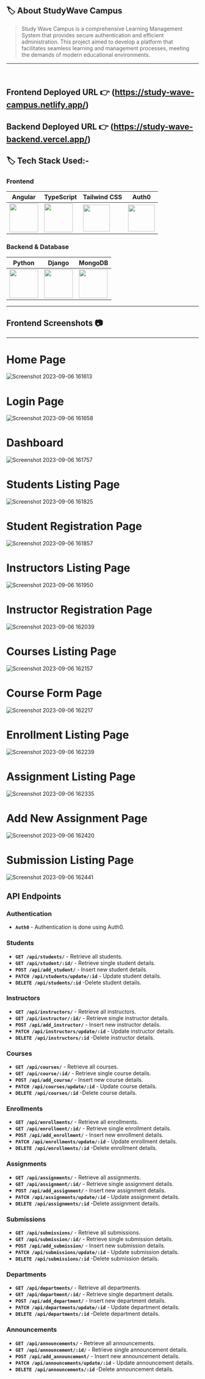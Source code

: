 ## 🏷️ About StudyWave Campus

> Study Wave Campus is a comprehensive Learning Management System that provides secure authentication and efficient administration. This project aimed to develop a platform that facilitates seamless learning and management processes, meeting the demands of modern educational environments.
---

<br/>

## **Frontend Deployed URL** 👉 (https://study-wave-campus.netlify.app/)

## **Backend Deployed URL** 👉 (https://study-wave-backend.vercel.app/)

## 🏷️ Tech Stack Used:-

### Frontend

| Angular                                                                                                                                                                                                                                                                                                                                                      | TypeScript                                                                                                                    | Tailwind CSS                                                                                                                  | Auth0                                                                                                                         |
| ------------------------------------------------------------------------------------------------------------------------------ | ------------------------------------------------------------------------------------------------------------------------------ | ------------------------------------------------------------------------------------------------------------------------------ | ------------------------------------------------------------------------------------------------------------------------------ |
| <img width="75px" src="https://cdn.freebiesupply.com/logos/large/2x/angular-icon-logo-png-transparent.png">  | <img width="75px" src="https://img.icons8.com/fluency/452/typescript--v2.png">  | <img width="70px" src="https://cdn.icon-icons.com/icons2/2107/PNG/512/file_type_tailwind_icon_130128.png"> | <img width="70px" src="https://cdn.icon-icons.com/icons2/2699/PNG/128/auth_logo_icon_169534.png"> |


### Backend & Database

| Python                                                                                                                                                                                                                                                                                                                                                      | Django                                                                                                                            | MongoDB                                                                                                                            |
| ------------------------------------------------------------------------------------------------------------------------------ | ------------------------------------------------------------------------------------------------------------------------------ | ------------------------------------------------------------------------------------------------------------------------------ |
| <img width="75px" src="https://th.bing.com/th/id/R.a81ec894994b107448ec84f07feb0b6f?rik=AGEVK6UyAjUuPQ&riu=http%3a%2f%2fclipart-library.com%2fimages_k%2fpython-logo-transparent%2fpython-logo-transparent-9.png&ehk=CDexlAZjyQXRqtsTUdrBS2HDF%2fTK%2fcsRifoPtWrK2Es%3d&risl=&pid=ImgRaw&r=0">  | <img width="75px" src="https://juststickers.in/wp-content/uploads/2019/07/django-shapecut.png"> | <img width="75px" src="https://img.icons8.com/external-tal-revivo-shadow-tal-revivo/256/external-mongodb-a-cross-platform-document-oriented-database-program-logo-shadow-tal-revivo.png"> |

---
## Frontend Screenshots 📷
---

# Home Page
![Screenshot 2023-09-06 161613](https://github.com/Ajay84sia/StudyWave_Campus/assets/98752820/78853c9a-7301-4299-8463-be350b8e9fcc)


# Login Page
![Screenshot 2023-09-06 161658](https://github.com/Ajay84sia/StudyWave_Campus/assets/98752820/632d2363-0a83-4a31-8760-4ccb11c04c23)


# Dashboard
![Screenshot 2023-09-06 161757](https://github.com/Ajay84sia/StudyWave_Campus/assets/98752820/d9d5e7ef-9c3c-445d-8c3c-2b94d52bcd31)


# Students Listing Page
![Screenshot 2023-09-06 161825](https://github.com/Ajay84sia/StudyWave_Campus/assets/98752820/af4a5146-b4e0-4b7d-9a21-35c96df22365)


# Student Registration Page
![Screenshot 2023-09-06 161857](https://github.com/Ajay84sia/StudyWave_Campus/assets/98752820/bb2527f8-f097-4549-9262-29c9af825880)


# Instructors Listing Page
![Screenshot 2023-09-06 161950](https://github.com/Ajay84sia/StudyWave_Campus/assets/98752820/8a61df14-e7cb-4728-8222-a24d6dc367a4)


# Instructor Registration Page
![Screenshot 2023-09-06 162039](https://github.com/Ajay84sia/StudyWave_Campus/assets/98752820/26245726-6c1c-40ba-a0a0-b17e5474fd85)


# Courses Listing Page
![Screenshot 2023-09-06 162157](https://github.com/Ajay84sia/StudyWave_Campus/assets/98752820/b798d6e8-53ca-49ab-95ce-11499b0f5c8a)


# Course Form Page
![Screenshot 2023-09-06 162217](https://github.com/Ajay84sia/StudyWave_Campus/assets/98752820/1918009f-0397-4f22-8e9b-b155cd8f217e)


# Enrollment Listing Page
![Screenshot 2023-09-06 162239](https://github.com/Ajay84sia/StudyWave_Campus/assets/98752820/f0bbf514-beec-4e2e-ab5a-f5a56fea15b6)


# Assignment Listing Page
![Screenshot 2023-09-06 162335](https://github.com/Ajay84sia/StudyWave_Campus/assets/98752820/df90a754-4b04-42b5-8422-e91fbc8321f1)


# Add New Assignment Page
![Screenshot 2023-09-06 162420](https://github.com/Ajay84sia/StudyWave_Campus/assets/98752820/247a249d-df79-4282-af16-f7edfe61cc58)


# Submission Listing Page
![Screenshot 2023-09-06 162441](https://github.com/Ajay84sia/StudyWave_Campus/assets/98752820/7884593c-c158-4589-a2ac-18c8459f78db)


## **API Endpoints**

### **Authentication**

- **`Auth0`** - Authentication is done using Auth0.

### **Students**

- **`GET /api/students/`** - Retrieve all students.
- **`GET /api/student/:id/`** - Retrieve single student details.
- **`POST /api/add_student/`** - Insert new student details.
- **`PATCH /api/students/update/:id`** - Update student details.
- **`DELETE /api/students/:id`** -Delete student details.

### **Instructors**

- **`GET /api/instructors/`** - Retrieve all instructors.
- **`GET /api/instructor/:id/`** - Retrieve single instructor details.
- **`POST /api/add_instructor/`** - Insert new instructor details.
- **`PATCH /api/instructors/update/:id`** - Update instructor details.
- **`DELETE /api/instructors/:id`** -Delete instructor details.

### **Courses**

- **`GET /api/courses/`** - Retrieve all courses.
- **`GET /api/course/:id/`** - Retrieve single course details.
- **`POST /api/add_course/`** - Insert new course details.
- **`PATCH /api/courses/update/:id`** - Update course details.
- **`DELETE /api/courses/:id`** -Delete course details.

### **Enrollments**

- **`GET /api/enrollments/`** - Retrieve all enrollments.
- **`GET /api/enrollment/:id/`** - Retrieve single enrollment details.
- **`POST /api/add_enrollment/`** - Insert new enrollment details.
- **`PATCH /api/enrollments/update/:id`** - Update enrollment details.
- **`DELETE /api/enrollments/:id`** -Delete enrollment details.

### **Assignments**

- **`GET /api/assignments/`** - Retrieve all assignments.
- **`GET /api/assignment/:id/`** - Retrieve single assignment details.
- **`POST /api/add_assignment/`** - Insert new assignment details.
- **`PATCH /api/assignments/update/:id`** - Update assignment details.
- **`DELETE /api/assignments/:id`** -Delete assignment details.

### **Submissions**

- **`GET /api/submissions/`** - Retrieve all submissions.
- **`GET /api/submission/:id/`** - Retrieve single submission details.
- **`POST /api/add_submission/`** - Insert new submission details.
- **`PATCH /api/submissions/update/:id`** - Update submission details.
- **`DELETE /api/submissions/:id`** -Delete submission details.

### **Departments**

- **`GET /api/departments/`** - Retrieve all departments.
- **`GET /api/department/:id/`** - Retrieve single department details.
- **`POST /api/add_department/`** - Insert new department details.
- **`PATCH /api/departments/update/:id`** - Update department details.
- **`DELETE /api/departments/:id`** -Delete department details.

### **Announcements**

- **`GET /api/announcements/`** - Retrieve all announcements.
- **`GET /api/announcement/:id/`** - Retrieve single announcement details.
- **`POST /api/add_announcement/`** - Insert new announcement details.
- **`PATCH /api/announcements/update/:id`** - Update announcement details.
- **`DELETE /api/announcements/:id`** -Delete announcement details.
